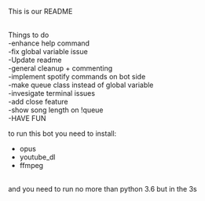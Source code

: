This is our README <br><br>

Things to do <br>
-enhance help command <br>
-fix global variable issue<br>
-Update readme<br>
-general cleanup + commenting<br>
-implement spotify commands on bot side<br>
-make queue class instead of global variable<br>
-invesigate terminal issues<br>
-add close feature<br>
-show song length on !queue <br>
-HAVE FUN<br>


to run this bot you need to install: <br>
  - opus <br>
  - youtube_dl <br>
  - ffmpeg <br>
  <br>
 and you need to run no more than python 3.6 but in the 3s <br>
